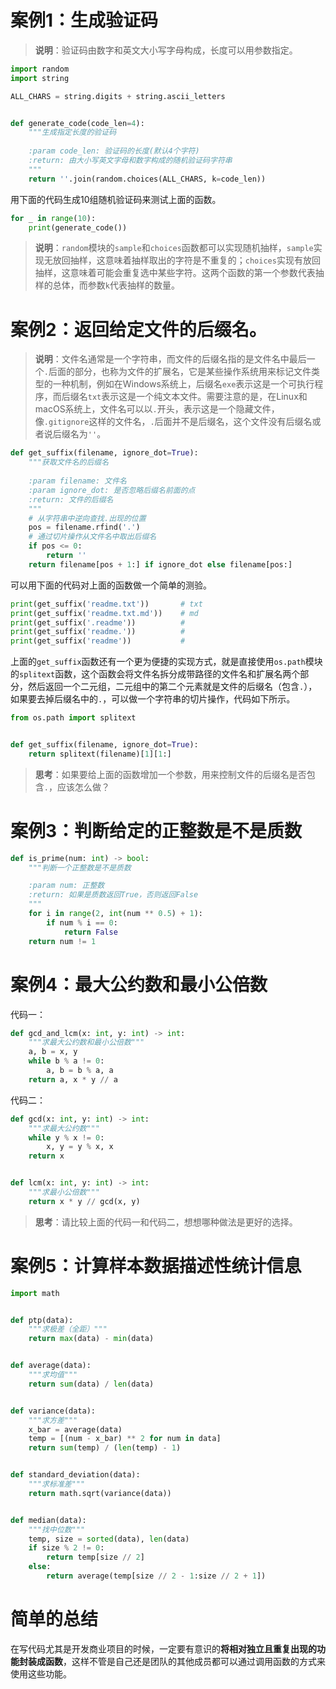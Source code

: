 # 案例1：生成验证码

> **说明**：验证码由数字和英文大小写字母构成，长度可以用参数指定。

```python
import random
import string

ALL_CHARS = string.digits + string.ascii_letters


def generate_code(code_len=4):
    """生成指定长度的验证码
    
    :param code_len: 验证码的长度(默认4个字符)
    :return: 由大小写英文字母和数字构成的随机验证码字符串
    """
    return ''.join(random.choices(ALL_CHARS, k=code_len))
```
用下面的代码生成10组随机验证码来测试上面的函数。

```python
for _ in range(10):
    print(generate_code()) 
```

> **说明**：`random`模块的`sample`和`choices`函数都可以实现随机抽样，`sample`实现无放回抽样，这意味着抽样取出的字符是不重复的；`choices`实现有放回抽样，这意味着可能会重复选中某些字符。这两个函数的第一个参数代表抽样的总体，而参数`k`代表抽样的数量。

# 案例2：返回给定文件的后缀名。

> **说明**：文件名通常是一个字符串，而文件的后缀名指的是文件名中最后一个`.`后面的部分，也称为文件的扩展名，它是某些操作系统用来标记文件类型的一种机制，例如在Windows系统上，后缀名`exe`表示这是一个可执行程序，而后缀名`txt`表示这是一个纯文本文件。需要注意的是，在Linux和macOS系统上，文件名可以以`.`开头，表示这是一个隐藏文件，像`.gitignore`这样的文件名，`.`后面并不是后缀名，这个文件没有后缀名或者说后缀名为`''`。

```python
def get_suffix(filename, ignore_dot=True):
    """获取文件名的后缀名
    
    :param filename: 文件名
    :param ignore_dot: 是否忽略后缀名前面的点
    :return: 文件的后缀名
    """
    # 从字符串中逆向查找.出现的位置
    pos = filename.rfind('.')
    # 通过切片操作从文件名中取出后缀名
    if pos <= 0:
        return ''
    return filename[pos + 1:] if ignore_dot else filename[pos:]
```

可以用下面的代码对上面的函数做一个简单的测验。

```python
print(get_suffix('readme.txt'))       # txt
print(get_suffix('readme.txt.md'))    # md
print(get_suffix('.readme'))          #
print(get_suffix('readme.'))          #
print(get_suffix('readme'))           #
```

上面的`get_suffix`函数还有一个更为便捷的实现方式，就是直接使用`os.path`模块的`splitext`函数，这个函数会将文件名拆分成带路径的文件名和扩展名两个部分，然后返回一个二元组，二元组中的第二个元素就是文件的后缀名（包含`.`），如果要去掉后缀名中的`.`，可以做一个字符串的切片操作，代码如下所示。

```python
from os.path import splitext


def get_suffix(filename, ignore_dot=True):
    return splitext(filename)[1][1:]
```

> **思考**：如果要给上面的函数增加一个参数，用来控制文件的后缀名是否包含`.`，应该怎么做？

# 案例3：判断给定的正整数是不是质数

```python
def is_prime(num: int) -> bool:
    """判断一个正整数是不是质数

    :param num: 正整数
    :return: 如果是质数返回True，否则返回False
    """
    for i in range(2, int(num ** 0.5) + 1):
        if num % i == 0:
            return False
    return num != 1
```

# 案例4：最大公约数和最小公倍数
代码一：

```python
def gcd_and_lcm(x: int, y: int) -> int:
    """求最大公约数和最小公倍数"""
    a, b = x, y
    while b % a != 0:
        a, b = b % a, a
    return a, x * y // a
```

代码二：

```python
def gcd(x: int, y: int) -> int:
    """求最大公约数"""
    while y % x != 0:
        x, y = y % x, x
    return x


def lcm(x: int, y: int) -> int:
    """求最小公倍数"""
    return x * y // gcd(x, y)
```

> **思考**：请比较上面的代码一和代码二，想想哪种做法是更好的选择。

# 案例5：计算样本数据描述性统计信息
```python
import math


def ptp(data):
    """求极差（全距）"""
    return max(data) - min(data)


def average(data):
    """求均值"""
    return sum(data) / len(data)


def variance(data):
    """求方差"""
    x_bar = average(data)
    temp = [(num - x_bar) ** 2 for num in data]
    return sum(temp) / (len(temp) - 1)


def standard_deviation(data):
    """求标准差"""
    return math.sqrt(variance(data))


def median(data):
    """找中位数"""
    temp, size = sorted(data), len(data)
    if size % 2 != 0:
        return temp[size // 2]
    else:
        return average(temp[size // 2 - 1:size // 2 + 1])
```

# 简单的总结

在写代码尤其是开发商业项目的时候，一定要有意识的**将相对独立且重复出现的功能封装成函数**，这样不管是自己还是团队的其他成员都可以通过调用函数的方式来使用这些功能。